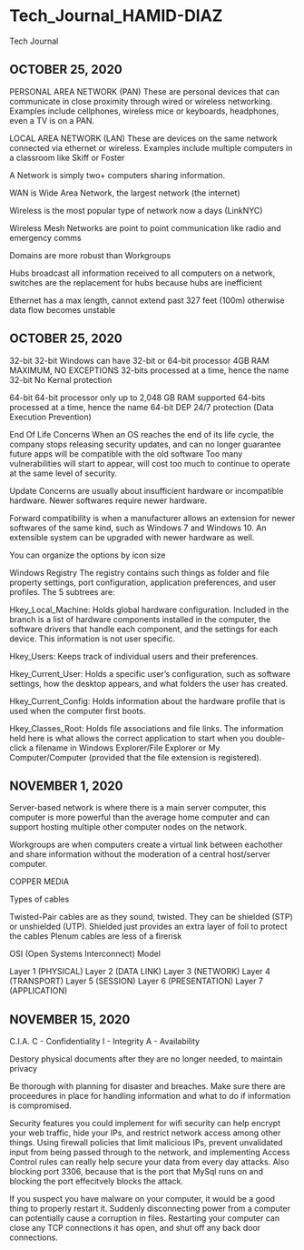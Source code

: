 # Tech_Journal_HAMID-DIAZ
Tech Journal


## OCTOBER 25, 2020

PERSONAL AREA NETWORK (PAN)
  These are personal devices that can communicate in close proximity through wired or wireless networking. 
    Examples include cellphones, wireless mice or keyboards, headphones, even a TV is on a PAN. 
    
LOCAL AREA NETWORK (LAN)
  These are devices on the same network connected via ethernet or wireless.
    Examples include multiple computers in a classroom like Skiff or Foster

A Network is simply two+ computers sharing information. 

WAN is Wide Area Network, the largest network (the internet)

Wireless is the most popular type of network now a days (LinkNYC)

Wireless Mesh Networks are point to point communication like radio and emergency comms

Domains are more robust than Workgroups

Hubs broadcast all information received to all computers on a network, switches are the replacement for hubs because hubs are inefficient

Ethernet has a max length, cannot extend past 327 feet (100m) otherwise data flow becomes unstable

## OCTOBER 25, 2020

32-bit 
  32-bit Windows can have 32-bit or 64-bit processor
  4GB RAM MAXIMUM, NO EXCEPTIONS
  32-bits processed at a time, hence the name 32-bit
  No Kernal protection
  
64-bit
  64-bit processor only
  up to 2,048 GB RAM supported
  64-bits processed at a time, hence the name 64-bit
  DEP 24/7 protection (Data Execution Prevention)
  
End Of Life Concerns
  When an OS reaches the end of its life cycle, the company stops releasing security updates, and can no longer guarantee future apps will be compatible with the old software
  Too many vulnerabilities will start to appear, will cost too much to continue to operate at the same level of security. 
  
 Update Concerns are usually about insufficient hardware or incompatible hardware. Newer softwares require newer hardware.
 
 Forward compatibility is when a manufacturer allows an extension for newer softwares of the same kind, such as Windows 7 and Windows 10. An extensible system can be upgraded with newer hardware as well.
 
You can organize the options by icon size

Windows Registry
  The registry contains such things as folder and file property settings, port configuration, application preferences, and user profiles.
  The 5 subtrees are:
  
   Hkey_Local_Machine: Holds global hardware configuration. Included in the branch is a list of hardware components installed in the computer, the software drivers that handle each component, and the settings for each device. This information is not user specific.
   
   Hkey_Users: Keeps track of individual users and their preferences.
   
   Hkey_Current_User: Holds a specific user’s configuration, such as software settings, how the desktop appears, and what folders the user has created.
   
   Hkey_Current_Config: Holds information about the hardware profile that is used when the computer first boots.
   
   Hkey_Classes_Root: Holds file associations and file links. The information held here is what allows the correct application to start when you double-click a filename in Windows Explorer/File Explorer or My Computer/Computer (provided that the file extension is registered).
   

## NOVEMBER 1, 2020

Server-based network is where there is a main server computer, this computer is more powerful than the average home computer and can support hosting multiple other computer nodes on the network.

Workgroups are when computers create a virtual link between eachother and share information without the moderation of a central host/server computer.

COPPER MEDIA

Types of cables

  Twisted-Pair cables are as they sound, twisted. They can be shielded (STP) or unshielded (UTP). Shielded just provides an extra layer of foil to protect the cables
  Plenum cables are less of a firerisk
  
OSI (Open Systems Interconnect) Model

  Layer 1 (PHYSICAL)
  Layer 2 (DATA LINK)
  Layer 3 (NETWORK)
  Layer 4 (TRANSPORT)
  Layer 5 (SESSION)
  Layer 6 (PRESENTATION)
  Layer 7 (APPLICATION)
 
 
## NOVEMBER 15, 2020

  C.I.A.
    C - Confidentiality
    I - Integrity
    A - Availability
  
  Destory physical documents after they are no longer needed, to maintain privacy 
  
  Be thorough with planning for disaster and breaches. Make sure there are proceedures in place for handling information and what to do if information is compromised.
  
  Security features you could implement for wifi security can help encrypt your web traffic, hide your IPs, and restrict network access among other things. Using firewall policies that limit malicious IPs, prevent unvalidated input from being passed through to the network, and implementing Access Control rules can really help secure your data from every day attacks. Also blocking port 3306, because that is the port that MySql runs on and blocking the port effecitvely blocks the attack.
  
  If you suspect you have malware on your computer, it would be a good thing to properly restart it. Suddenly disconnecting power from a computer can potentially cause a corruption in files. Restarting your computer can close any TCP connections it has open, and shut off any back door connections. 
  
  
